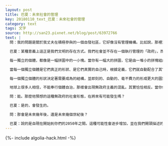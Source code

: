 ```yaml
---
layout: post
title: 巴夏：未來社會的管理
key: 20180110_text_巴夏：未來社會的管理
category: text
tags: 文字
source: http://san23.pixnet.net/blog/post/63972766
text: |
  問：我的問題是關於我丈夫在積極參與的一個自發社區，它好像沒有管理機構。比如說，那裡沒有警察，如果你不交稅，不會有荷槍的警察來強迫執行。基本上，完全沒有像政府一樣的管理機構。

  巴夏：某種意義上這正是我們文明的存在方式。我們社會並不存在一個執行管理的「政府」，而是有一個組織體制，他們所做的就只是確保信息流向需要它的地方。他們就只是做這些，它只是一個信息交換體，他們並不管理或統治任何事務。這（種方式）會奏效的原因是因為，我們對於「自治」的理解與人類完全不同。讓我們解釋一下我們對於真正的「個體自治」的獨特觀點。

  每一獨立的個體，都像是一幅拼圖中的一小塊。當你有一幅大的拼圖，它是由一堆小的拼塊組成的。每一塊都有各自不同的形狀，而且每一塊的形狀恰好適合於一個特定的位置。當你把所有的小塊拼在一起時，無論它們的形狀有多麼的不同，當它們都拼在一起時就形成一幅大的拼圖。

  當每一個獨立個體是它們真正的形狀、是它們真實的自己時，根據定義，它們就自動配合了其它同樣也是它們的真正形狀的小塊，這樣就自動形成了一幅更大的圖畫，這幅圖畫也自動支持著所有各個小塊/個體。所以，不需要管理。

  每一個獨立個體的形狀決定著需要成為的結構，並即刻的、自動的、毫不費力的形成更大的圖案，這個圖案也就是所有個體形狀存在的原因。但是如果你努力成為你所不是的形狀，你就不符合了，你也就不能配合其它的小塊，你也就不能形成那個支持著所有小塊/個體的更大的圖案。

  地球上很多人相信，不能奉行個體自治，那樣會出現無政府主義的混亂。其實恰恰相反。當你們真正發出核心自我的振動，當你們是你們被造之時真正的形狀，你會自動符合你所屬的位置，並自動支持著整體的存在。而那個整體也就自動支持著你的存在。原理就是這樣的。能說得通嗎？

  問：能。那麼他預想的這種無政府的社會形態，在將來有可能發生嗎？

  巴夏：是的，會發生的。

  問：那會是未來幾年後，還是未來幾個世紀後？

  巴夏：說的是自現在開始到你們的2050年之間。這種可能性會逐步增加，並在我們開頭描述的每一個時間分界點以指數方式擴大。因為，記住：當人們以整合的方式聯合起來工作時，就需要更少的處於正面振動的人去超過那些分裂的、負面振動的能量。
---
```


{%- include algolia-hack.html -%}
